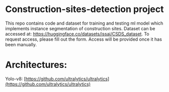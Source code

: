 # Construction-sites-detection project
This repo contains code and dataset for training and testing ml model which implements instance segmentation of construction sites. 
Dataset can be accessed at: https://huggingface.co/datasets/issai/CSDS_dataset. To request access, please fill out the form. Access will be provided once it has been manually.


# Architectures:
Yolo-v8: [https://github.com/ultralytics/ultralytics](https://github.com/ultralytics/ultralytics) <br/> 
